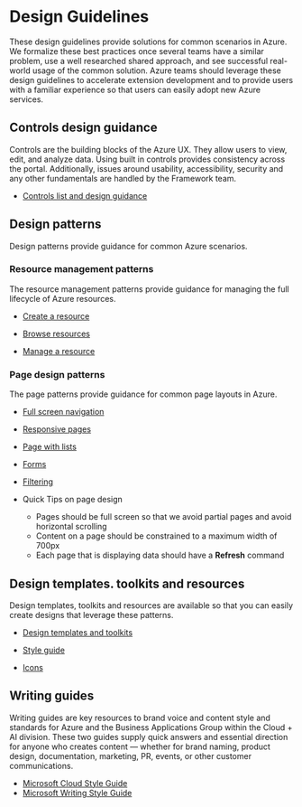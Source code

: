 # Design Guidelines

These design guidelines provide solutions for common scenarios in Azure.  We formalize these best practices once several teams have a similar problem, use a well researched shared approach, and see successful real-world usage of the common solution. Azure teams should leverage these design guidelines to accelerate extension development and to provide users with a familiar experience so that users can easily adopt new Azure services.

## Controls design guidance
Controls are the building blocks of the Azure UX. They allow users to view, edit, and analyze data. Using built in controls provides consistency across the portal. Additionally, issues around usability, accessibility, security and any other fundamentals are handled by the Framework team.   
* [Controls list and design guidance](design-patterns-controls.md)


## Design patterns 
Design patterns provide guidance for common Azure scenarios.

### Resource management patterns
The resource management patterns provide guidance for managing the full lifecycle of Azure resources.

* [Create a resource](design-patterns-resource-create.md)

* [Browse resources](design-patterns-resource-browse.md)

* [Manage a resource](design-patterns-resource-manage.md)

### Page design patterns
The page patterns provide guidance for common page layouts in Azure.

* [Full screen navigation](design-patterns-page-fullscreen.md)

* [Responsive pages](design-patterns-page-responsive-design.md)

* [Page with lists](design-patterns-page-grid.md)

* [Forms](design-patterns-page-forms.md)

* [Filtering](design-patterns-page-filtering.md)

* Quick Tips on page design 
    * Pages should be full screen so that we avoid partial pages and avoid horizontal scrolling
    * Content on a page should be constrained to a maximum width of 700px
    * Each page that is displaying data should have a **Refresh** command

## Design templates. toolkits and resources
Design templates, toolkits and resources are available so that you can easily create designs that leverage these patterns.

* [Design templates and toolkits](design-patterns-toolkits.md)

* [Style guide](design-patterns-style-guide.md)

* [Icons](design-patterns-icons.md)

## Writing guides
Writing guides are key resources to brand voice and content style and standards for Azure and the Business Applications Group within the Cloud + AI division. These two guides supply quick answers and essential direction for anyone who creates content — whether for brand naming, product design, documentation, marketing, PR, events, or other customer communications. 

 * [Microsoft Cloud Style Guide](https://worldready.cloudapp.net/Styleguide/Read?id=2696&topicid=25351)
 * [Microsoft Writing Style Guide](http://aka.ms/style)





